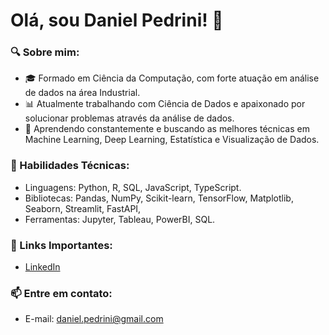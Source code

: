 # Olá, sou Daniel Pedrini! 👋

### 🔍 Sobre mim:

- 🎓 Formado em Ciência da Computação, com forte atuação em análise de dados na área Industrial.
- 📊 Atualmente trabalhando com Ciência de Dados e apaixonado por solucionar problemas através da análise de dados.
- 🌱 Aprendendo constantemente e buscando as melhores técnicas em Machine Learning, Deep Learning, Estatística e Visualização de Dados.

### 💼 Habilidades Técnicas:
- Linguagens: Python, R, SQL, JavaScript, TypeScript.
- Bibliotecas: Pandas, NumPy, Scikit-learn, TensorFlow, Matplotlib, Seaborn, Streamlit, FastAPI, 
- Ferramentas: Jupyter, Tableau, PowerBI, SQL.

### 🔗 Links Importantes:
- [LinkedIn](https://www.linkedin.com/in/daniel-pedrini/)

### 📫 Entre em contato:
- E-mail: daniel.pedrini@gmail.com
